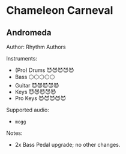 # Chameleon Carneval

## Andromeda

Author: Rhythm Authors


Instruments:

  * (Pro) Drums 😈😈😈😈😈
  * Bass ⚪️⚪️⚪️⚪️⚪️
  * Guitar 😈😈😈😈😈
  * Keys 😈😈😈😈😈
  * Pro Keys 😈😈😈😈😈

Supported audio:

  * `mogg`

Notes:

  * 2x Bass Pedal upgrade; no other changes.

